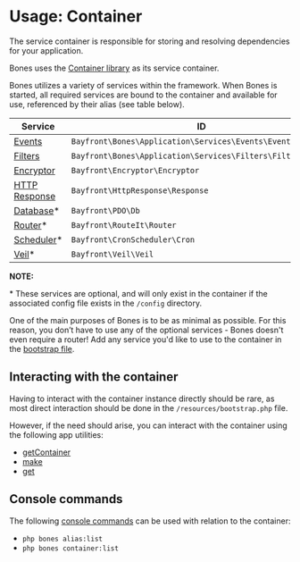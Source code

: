# Usage: Container

The service container is responsible for storing and resolving dependencies for your application.

Bones uses the [Container library](https://github.com/bayfrontmedia/container) as its service container.

Bones utilizes a variety of services within the framework.
When Bones is started, all required services are bound to the container and available for use, 
referenced by their alias (see table below).

| Service                                  | ID                                                          | Alias       |
|------------------------------------------|-------------------------------------------------------------|-------------|
| [Events](../services/events.md)          | `Bayfront\Bones\Application\Services\Events\EventService`   | `events`    |
| [Filters](../services/filters.md)        | `Bayfront\Bones\Application\Services\Filters\FilterService` | `filters`   |
| [Encryptor](../services/encryptor.md)    | `Bayfront\Encryptor\Encryptor`                              | `encryptor` |
| [HTTP Response](../services/response.md) | `Bayfront\HttpResponse\Response`                            | `response`  |
| [Database](../services/db.md)*           | `Bayfront\PDO\Db`                                           | `db`        |
| [Router](../services/router.md)*         | `Bayfront\RouteIt\Router`                                   | `router`    |
| [Scheduler](../services/scheduler.md)*   | `Bayfront\CronScheduler\Cron`                               | `scheduler` |
| [Veil](../services/veil.md)*             | `Bayfront\Veil\Veil`                                        | `veil`      |

**NOTE:**

\* These services are optional, and will only exist in the container if the associated config file exists in the `/config` directory.

One of the main purposes of Bones is to be as minimal as possible. 
For this reason, you don’t have to use any of the optional services - Bones doesn't even require a router! 
Add any service you'd like to use to the container in the [bootstrap file](bootstrap.md).

## Interacting with the container

Having to interact with the container instance directly should be rare,
as most direct interaction should be done in the `/resources/bootstrap.php` file.

However, if the need should arise, you can interact with the container 
using the following app utilities:

- [getContainer](../utilities/app.md#getcontainer)
- [make](../utilities/app.md#make)
- [get](../utilities/app.md#get)

## Console commands

The following [console commands](console.md) can be used with relation to the container:

- `php bones alias:list`
- `php bones container:list`